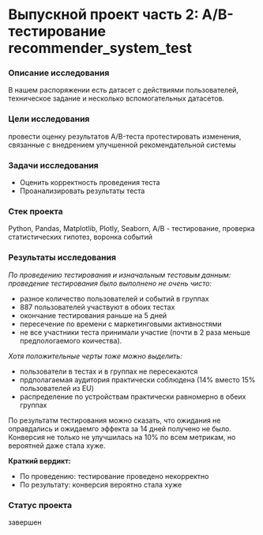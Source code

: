 # Выпускной проект часть 2: A/B-тестирование recommender_system_test


### Описание исследования

В нашем распоряжении есть датасет с действиями пользователей, техническое задание и несколько вспомогательных датасетов.


### Цели исследования

провести оценку результатов A/B-теста
протестировать изменения, связанные с внедрением улучшенной рекомендательной системы


### Задачи исследования

- Оценить корректность проведения теста
- Проанализировать результаты теста


### Стек проекта

Python, Pandas, Matplotlib, Plotly, Seaborn, A/B - тестирование, проверка статистических гипотез, воронка событий


### Результаты исследования

*По проведению тестирования и изначальным тестовым данным:
проведение тестирования было выполнено не очень чисто:*
* разное количество пользователей и событий в группах
* 887 пользователей участвуют в обоих тестах
* окончание тестирования раньше на 5 дней
* пересечение по времени с маркетинговыми активностями
* не все участники теста принимали участие (почти в 2 раза меньше предпологаемого коичества).

*Хотя положительные черты тоже можно выделить:*
- пользователи в тестах и в группах не пересекаются
- прдполагаемая аудитория практически соблюдена (14% вместо 15% пользователей из EU)
- распределение по устройствам практически равномерно в обеих группах


По результатм тестирования можно сказать, что ожидания не оправдались и ожидаемго эффекта за 14 дней получено не было. Конверсия не только не улучшилась на 10% по всем метрикам, но вероятней даже стала хуже.

**Краткий вердикт:**
- По проведению: тестирование проведено некорректно
- По результату: конверсия вероятно стала хуже



### Статус проекта

завершен
